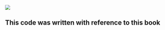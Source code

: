 ![](https://velog.velcdn.com/images/psh03225/post/025fed97-5d82-46e9-85ed-ecdf5ea4033c/image.png)

**This code was written with reference to this book**
---
